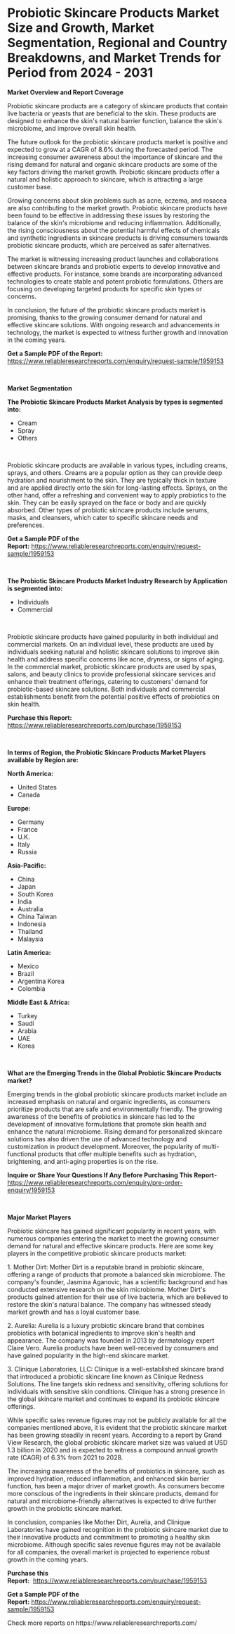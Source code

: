 <p><h1>Probiotic Skincare Products Market Size and Growth, Market Segmentation, Regional and Country Breakdowns, and Market Trends for Period from 2024 -  2031</h1></p><p><strong>Market Overview and Report Coverage</strong></p>
<p><p>Probiotic skincare products are a category of skincare products that contain live bacteria or yeasts that are beneficial to the skin. These products are designed to enhance the skin's natural barrier function, balance the skin's microbiome, and improve overall skin health.</p><p>The future outlook for the probiotic skincare products market is positive and expected to grow at a CAGR of 8.6% during the forecasted period. The increasing consumer awareness about the importance of skincare and the rising demand for natural and organic skincare products are some of the key factors driving the market growth. Probiotic skincare products offer a natural and holistic approach to skincare, which is attracting a large customer base.</p><p>Growing concerns about skin problems such as acne, eczema, and rosacea are also contributing to the market growth. Probiotic skincare products have been found to be effective in addressing these issues by restoring the balance of the skin's microbiome and reducing inflammation. Additionally, the rising consciousness about the potential harmful effects of chemicals and synthetic ingredients in skincare products is driving consumers towards probiotic skincare products, which are perceived as safer alternatives.</p><p>The market is witnessing increasing product launches and collaborations between skincare brands and probiotic experts to develop innovative and effective products. For instance, some brands are incorporating advanced technologies to create stable and potent probiotic formulations. Others are focusing on developing targeted products for specific skin types or concerns.</p><p>In conclusion, the future of the probiotic skincare products market is promising, thanks to the growing consumer demand for natural and effective skincare solutions. With ongoing research and advancements in technology, the market is expected to witness further growth and innovation in the coming years.</p></p>
<p><strong>Get a Sample PDF of the Report:</strong> <a href="https://www.reliableresearchreports.com/enquiry/request-sample/1959153">https://www.reliableresearchreports.com/enquiry/request-sample/1959153</a></p>
<p>&nbsp;</p>
<p><strong>Market Segmentation</strong></p>
<p><strong>The Probiotic Skincare Products Market Analysis by types is segmented into:</strong></p>
<p><ul><li>Cream</li><li>Spray</li><li>Others</li></ul></p>
<p>&nbsp;</p>
<p><p>Probiotic skincare products are available in various types, including creams, sprays, and others. Creams are a popular option as they can provide deep hydration and nourishment to the skin. They are typically thick in texture and are applied directly onto the skin for long-lasting effects. Sprays, on the other hand, offer a refreshing and convenient way to apply probiotics to the skin. They can be easily sprayed on the face or body and are quickly absorbed. Other types of probiotic skincare products include serums, masks, and cleansers, which cater to specific skincare needs and preferences.</p></p>
<p><strong>Get a Sample PDF of the Report:</strong>&nbsp;<a href="https://www.reliableresearchreports.com/enquiry/request-sample/1959153">https://www.reliableresearchreports.com/enquiry/request-sample/1959153</a></p>
<p>&nbsp;</p>
<p><strong>The Probiotic Skincare Products Market Industry Research by Application is segmented into:</strong></p>
<p><ul><li>Individuals</li><li>Commercial</li></ul></p>
<p>&nbsp;</p>
<p><p>Probiotic skincare products have gained popularity in both individual and commercial markets. On an individual level, these products are used by individuals seeking natural and holistic skincare solutions to improve skin health and address specific concerns like acne, dryness, or signs of aging. In the commercial market, probiotic skincare products are used by spas, salons, and beauty clinics to provide professional skincare services and enhance their treatment offerings, catering to customers' demand for probiotic-based skincare solutions. Both individuals and commercial establishments benefit from the potential positive effects of probiotics on skin health.</p></p>
<p><strong>Purchase this Report:</strong>&nbsp; <a href="https://www.reliableresearchreports.com/purchase/1959153">https://www.reliableresearchreports.com/purchase/1959153</a></p>
<p>&nbsp;</p>
<p><strong>In terms of Region, the Probiotic Skincare Products Market Players available by Region are:</strong></p>
<p>
    <p> <strong> North America: </strong>
        <ul>
            <li>United States</li>
            <li>Canada</li>
        </ul>
        </p> 
    <p> <strong> Europe: </strong>
        <ul>
            <li>Germany</li>
            <li>France</li>
            <li>U.K.</li>
            <li>Italy</li>
            <li>Russia</li>
        </ul>
        </p> 
    <p> <strong> Asia-Pacific: </strong>
        <ul>
            <li>China</li>
            <li>Japan</li>
            <li>South Korea</li>
            <li>India</li>
            <li>Australia</li>
            <li>China Taiwan</li>
            <li>Indonesia</li>
            <li>Thailand</li>
            <li>Malaysia</li>
        </ul>
        </p> 
    <p> <strong> Latin America: </strong>
        <ul>
            <li>Mexico</li>
            <li>Brazil</li>
            <li>Argentina Korea</li>
            <li>Colombia</li>
        </ul>
        </p> 
    <p> <strong> Middle East & Africa: </strong>
        <ul>
            <li>Turkey</li>
            <li>Saudi</li>
            <li>Arabia</li>
            <li>UAE</li>
            <li>Korea</li>
        </ul>
    </p>
    </p>
<p>&nbsp;</p>
<p><strong>What are the Emerging Trends in the Global Probiotic Skincare Products market?</strong></p>
<p><p>Emerging trends in the global probiotic skincare products market include an increased emphasis on natural and organic ingredients, as consumers prioritize products that are safe and environmentally friendly. The growing awareness of the benefits of probiotics in skincare has led to the development of innovative formulations that promote skin health and enhance the natural microbiome. Rising demand for personalized skincare solutions has also driven the use of advanced technology and customization in product development. Moreover, the popularity of multi-functional products that offer multiple benefits such as hydration, brightening, and anti-aging properties is on the rise.</p></p>
<p><strong>Inquire or Share Your Questions If Any Before Purchasing This Report</strong>- <a href="https://www.reliableresearchreports.com/enquiry/pre-order-enquiry/1959153">https://www.reliableresearchreports.com/enquiry/pre-order-enquiry/1959153</a></p>
<p>&nbsp;</p>
<p><strong>Major Market Players</strong></p>
<p><p>Probiotic skincare has gained significant popularity in recent years, with numerous companies entering the market to meet the growing consumer demand for natural and effective skincare products. Here are some key players in the competitive probiotic skincare products market:</p><p>1. Mother Dirt: Mother Dirt is a reputable brand in probiotic skincare, offering a range of products that promote a balanced skin microbiome. The company's founder, Jasmina Aganovic, has a scientific background and has conducted extensive research on the skin microbiome. Mother Dirt's products gained attention for their use of live bacteria, which are believed to restore the skin's natural balance. The company has witnessed steady market growth and has a loyal customer base.</p><p>2. Aurelia: Aurelia is a luxury probiotic skincare brand that combines probiotics with botanical ingredients to improve skin's health and appearance. The company was founded in 2013 by dermatology expert Claire Vero. Aurelia products have been well-received by consumers and have gained popularity in the high-end skincare market.</p><p>3. Clinique Laboratories, LLC: Clinique is a well-established skincare brand that introduced a probiotic skincare line known as Clinique Redness Solutions. The line targets skin redness and sensitivity, offering solutions for individuals with sensitive skin conditions. Clinique has a strong presence in the global skincare market and continues to expand its probiotic skincare offerings.</p><p>While specific sales revenue figures may not be publicly available for all the companies mentioned above, it is evident that the probiotic skincare market has been growing steadily in recent years. According to a report by Grand View Research, the global probiotic skincare market size was valued at USD 1.3 billion in 2020 and is expected to witness a compound annual growth rate (CAGR) of 6.3% from 2021 to 2028.</p><p>The increasing awareness of the benefits of probiotics in skincare, such as improved hydration, reduced inflammation, and enhanced skin barrier function, has been a major driver of market growth. As consumers become more conscious of the ingredients in their skincare products, demand for natural and microbiome-friendly alternatives is expected to drive further growth in the probiotic skincare market.</p><p>In conclusion, companies like Mother Dirt, Aurelia, and Clinique Laboratories have gained recognition in the probiotic skincare market due to their innovative products and commitment to promoting a healthy skin microbiome. Although specific sales revenue figures may not be available for all companies, the overall market is projected to experience robust growth in the coming years.</p></p>
<p><strong>Purchase this Report:</strong>&nbsp;&nbsp;<a href="https://www.reliableresearchreports.com/purchase/1959153">https://www.reliableresearchreports.com/purchase/1959153</a></p>
<p></p>
<p><strong>Get a Sample PDF of the Report:</strong>&nbsp;<a href="https://www.reliableresearchreports.com/enquiry/request-sample/1959153">https://www.reliableresearchreports.com/enquiry/request-sample/1959153</a></p>
<p>Check more reports on https://www.reliableresearchreports.com/</p>
